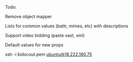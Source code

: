 Todo:

Remove object mapper

Lists for common values (battr, mimes, etc) with descriptions

Support video bidding (paste vast, xml)

Default values for new props

ssh -i bidscout.pem ubuntu@18.222.180.75
